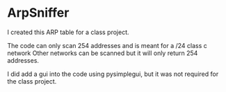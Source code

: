 # ArpSniffer
I created this ARP table for a class project.

The code can only scan 254 addresses and is meant for a /24 class c network
Other networks can be scanned but it will only return 254 addresses.

I did add a gui into the code using pysimplegui, but it was not required for the class project.
